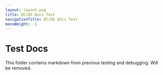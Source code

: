 ```yaml
---
layout: layout.pug
title: DC/OS Docs Test
navigationTitle: DC/OS Docs Test
menuWeight: -1
---
```


# Test Docs

This folder contains markdown from previous testing and debugging. Will be removed.